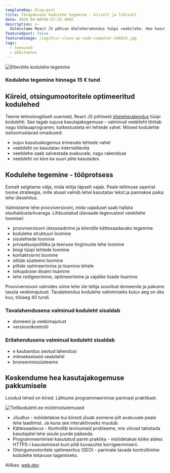 ```yaml
---
templateKey: blog-post
title: Tänapäevase kodulehe tegemine - kiirelt ja lihtsalt
date: 2020-04-08T04:57:25.469Z
description: >-
  Valmistame React JS põhise üheleherakendus tüüpi veebilehe. Hea kasutajakogemuse ja selge eesmärgiga kodulehe tegemine toob kliendid Sinu ettevõttele.
featuredpost: false
featuredimage: /img/blur-close-up-code-computer-546819.jpg
tags:
  - teenused
  - põhiteenus
---
```


![Ettevõtte kodulehe tegemine](/img/kodulehe-tegemine-sisu-loomine.jpg "Ettevõtte kodulehe tegemine")

### Kodulehe tegemine hinnaga 15 € tund

## Kiireid, otsingumootoritele optimeeritud kodulehed

Teeme tehnoloogiliselt uuemaid, React JS põhiseid [üheleherakendus](https://et.wikipedia.org/wiki/%C3%9Cheleherakendus) tüüpi kodulehti. See tagab sujuva kasutajakogemuse - valminud veebileht töötab nagu töölauaprogramm, katkestusteta eri lehtede vahel.
Mõned kodulehte iseloomustavad omadused:

- sujuv kasutuskogemus erinevate lehtede vahel
- veebileht on kasutatav internetilevita
- veebilehe saab salvestada avakuvale, nagu rakenduse
- veebileht on kiire ka suuri pilte kasutades

## Kodulehe tegemine - tööprotsess

Esmalt selgitame välja, mida tellija täpselt vajab. Peale tellimuse saamist loome strateegia, mille alusel valmib lehel kasutatav tekst ja pannakse paika lehe ülesehitus.

Valmistame lehe prooviversiooni, mida vajadusel saab hallata sisuhaldustarkvaraga. Lihtsustatud ülevaade tegevustest veebilehe loomisel:

- prooviversiooni ülesseadmine ja kliendile kättesaadavaks tegemine
- kodulehe struktuuri loomine
- sisulehtede loomine
- privaatsuspoliitika ja teenuse tingimuste lehe loomine
- blogi tüüpi lehtede loomine
- kontaktvormi loomine
- siltide süsteemi loomine
- piltide optimeerimine ja lisamine lehele
- isikupärase disaini lisamine
- lehe redigeerimine, optimeerimine ja vajalike lisade lisamine

Prooviversiooni valmides viime lehe üle tellija soovitud domeenile ja pakume tasuta veebimajutust. Tavalahendus kodulehe valmimiseks kuluv aeg on üks kuu, tööaeg 40 tundi.

### Tavalahendusena valminud koduleht sisaldab

- domeeni ja veebimajutust
- versioonikontrolli

### Erilahendusena valminud koduleht sisaldab

- e kaubandus seotud lahendusi
- mitmekeelseid veebilehti
- broneerimissüsteeme

## Keskendume hea kasutajakogemuse pakkumisele

Loodud lehed on kiired. Lähtume programmeerimise parimast praktikast.

![Tellikoduleht.ee mõõtmistulemused](/img/tellikoduleht.ee-mõõtmistulemused.png "Tellikoduleht.ee mõõtmistulemused")

- Jõudlus - mõõdetakse kui kiiresti jõuab esimene pilt avakuvale peale lehe laadimist. Ja kuna see interaktiivseks muutub.
- Kättesaadavus - Kontrollib levinumaid probleeme, mis võivad takistada kasutajatel lehe sisule juurde pääseda.
- Programmeerimisel kasutatud parim praktika - mõõdetakse kõike alates HTTPS-i kasutamisest kuni pildi kuvasuhte korrigeerimiseni.
- Otsingumootoritele optimeeritus (SEO) - parimate tavade kontrollimine kodulehe leitavuse tagamiseks.

Allikas: [web.dev](https://web.dev/measure/)
